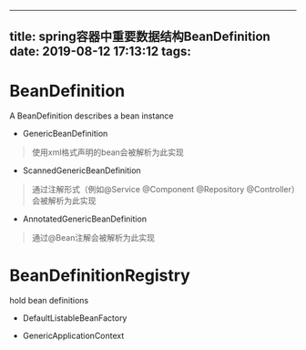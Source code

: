 
---
title: spring容器中重要数据结构BeanDefinition
date: 2019-08-12 17:13:12
tags:
---
# BeanDefinition

A BeanDefinition describes a bean instance

+ GenericBeanDefinition

> 使用xml格式声明的bean会被解析为此实现

+ ScannedGenericBeanDefinition

> 通过注解形式（例如@Service @Component @Repository @Controller）会被解析为此实现

+ AnnotatedGenericBeanDefinition

> 通过@Bean注解会被解析为此实现

# BeanDefinitionRegistry

hold bean definitions

+ DefaultListableBeanFactory

+ GenericApplicationContext